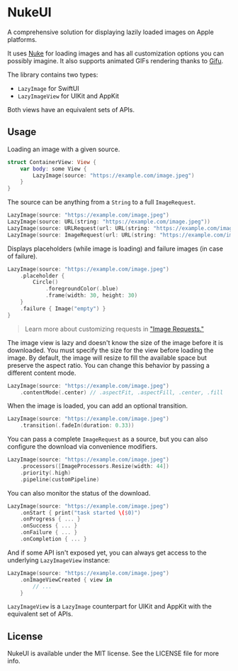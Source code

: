 # NukeUI

A comprehensive solution for displaying lazily loaded images on Apple platforms. 

It uses [Nuke](https://github.com/kean/Nuke) for loading images and has all customization options you can possibly imagine. It also supports animated GIFs rendering thanks to [Gifu](https://github.com/kaishin/Gifu).

The library contains two types:

- `LazyImage` for SwiftUI
- `LazyImageView` for UIKit and AppKit

Both views have an equivalent sets of APIs.

## Usage

Loading an image with a given source.

```swift
struct ContainerView: View {
    var body: some View {
        LazyImage(source: "https://example.com/image.jpeg")
    }
}
```

The source can be anything from a `String` to a full `ImageRequest`.

```swift
LazyImage(source: "https://example.com/image.jpeg")
LazyImage(source: URL(string: "https://example.com/image.jpeg"))
LazyImage(source: URLRequest(url: URL(string: "https://example.com/image.jpeg")!))
LazyImage(source: ImageRequest(url: URL(string: "https://example.com/image.jpeg"), processors: [ImageProcessors.Resize(width: 44)]))
```

Displays placeholders (while image is loading) and failure images (in case of failure).

```swift
LazyImage(source: "https://example.com/image.jpeg")
    .placeholder {
        Circle()
            .foregroundColor(.blue)
            .frame(width: 30, height: 30)
    }
    .failure { Image("empty") }
}
```

> Learn more about customizing requests in ["Image Requests."](https://kean.blog/nuke/guides/customizing-requests)

The image view is lazy and doesn't know the size of the image before it is downloaded. You must specify the size for the view before loading the image. By default, the image will resize to fill the available space but preserve the aspect ratio. You can change this behavior by passing a different content mode.

```swift
LazyImage(source: "https://example.com/image.jpeg")
    .contentMode(.center) // .aspectFit, .aspectFill, .center, .fill
```

When the image is loaded, you can add an optional transition.

```swift
LazyImage(source: "https://example.com/image.jpeg")
    .transition(.fadeIn(duration: 0.33))
```

You can pass a complete `ImageRequest` as a source, but you can also configure the download via convenience modifiers.

```swift
LazyImage(source: "https://example.com/image.jpeg")
    .processors([ImageProcessors.Resize(width: 44])
    .priority(.high)
    .pipeline(customPipeline)
```

You can also monitor the status of the download.

```swift
LazyImage(source: "https://example.com/image.jpeg")
    .onStart { print("task started \($0)")
    .onProgress { ... }
    .onSuccess { ... }
    .onFailure { ... }
    .onCompletion { ... }
```

And if some API isn't exposed yet, you can always get access to the underlying `LazyImageView` instance:

```swift
LazyImage(source: "https://example.com/image.jpeg")
    .onImageViewCreated { view in 
        // ...
    }
```

`LazyImageView` is a `LazyImage` counterpart for UIKit and AppKit with the equivalent set of APIs. 

## License

NukeUI is available under the MIT license. See the LICENSE file for more info.
